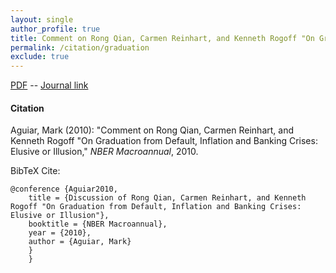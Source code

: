 ```yaml
---
layout: single 
author_profile: true 
title: Comment on Rong Qian, Carmen Reinhart, and Kenneth Rogoff "On Graduation from Default, Inflation and Banking Crises&#58; Elusive or Illusion" 
permalink: /citation/graduation
exclude: true
---
```


[PDF](https://markaguiar.github.io/files/discussion.pdf) -- [Journal link](https://doi.org/10.1086/657532)
#### Citation

Aguiar, Mark (2010): "Comment on Rong Qian, Carmen Reinhart, and Kenneth Rogoff "On Graduation from Default, Inflation and Banking Crises: Elusive or Illusion," *NBER Macroannual*, 2010.



BibTeX Cite:

	@conference {Aguiar2010,
		title = {Discussion of Rong Qian, Carmen Reinhart, and Kenneth Rogoff "On Graduation from Default, Inflation and Banking Crises:  Elusive or Illusion"},
		booktitle = {NBER Macroannual},
		year = {2010},
		author = {Aguiar, Mark}
		}
		}